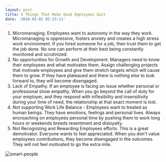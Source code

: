 ```yaml
---
layout: post
title: 5 Things That Make Good Employees Quit
date: '2018-03-01 02:23:11'
---
```


1. Micromanaging. Employees want to autonomy in the way they work. Micromanaging is oppressive, fosters anxiety and creates a high stress work environment. If you hired someone for a job, then trust them to get the job done. No one can perform at their best being constantly monitored and scrutinized.
2. No opportunities for Growth and Development. Managers need to know their employees and what motivates them. Assign challenging projects that motivate employees and give them stretch targets which will cause them to grow. If they have plateaued and there is nothing else to look forward to, they will become disengaged.
3. Lack of Empathy. If an employee is facing an issue whether personal or professional show empathy. When you go beyond the call of duty for your employer, and they respond with inflexibility and insensitivity during your time of need, the relationship at that exact moment is lost.
4. Not supporting Work Life Balance - Employees want to treated as human beings. They have emotions, feelings and personal lives. Always encroaching on employees personal time by pushing them to work long hours or weekends breeds resentment and disloyalty.
5. Not Recognizing and Rewarding Employees efforts. This is a great demotivator. Everyone wants to feel appreciated. When you don't value employees contributions, they become disengaged in the outcomes. They will not feel motivated to go the extra mile.

![smart-people](/content/images/2018/03/smart-people.png)